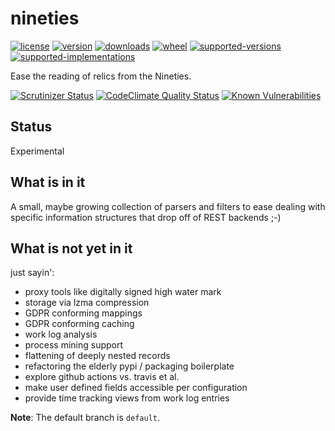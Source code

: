 # nineties

[![license](https://img.shields.io/github/license/sthagen/python-nineties?style=flat)](https://github.com/sthagen/python-nineties/blob/default/LICENSE)
[![version](https://img.shields.io/pypi/v/nineties.svg?style=flat)](https://pypi.python.org/pypi/nineties/)
[![downloads](https://img.shields.io/pypi/dm/nineties.svg?style=flat)](https://pypi.python.org/pypi/nineties/)
[![wheel](https://img.shields.io/pypi/wheel/nineties.svg?style=flat)](https://pypi.python.org/pypi/nineties/)
[![supported-versions](https://img.shields.io/pypi/pyversions/nineties.svg?style=flat)](https://pypi.python.org/pypi/nineties/)
[![supported-implementations](https://img.shields.io/pypi/implementation/nineties.svg?style=flat)](https://pypi.python.org/pypi/nineties/)

Ease the reading of relics from the Nineties.

[![Scrutinizer Status](https://img.shields.io/scrutinizer/g/sthagen/python-nineties/master.svg?style=flat)](https://scrutinizer-ci.com/g/sthagen/python-nineties/)
[![CodeClimate Quality Status](https://codeclimate.com/github/sthagen/python-nineties/badges/gpa.svg)](https://codeclimate.com/github/sthagen/python-nineties)
[![Known Vulnerabilities](https://snyk.io/test/github/sthagen/python-nineties/badge.svg)](https://snyk.io/test/github/sthagen/python-nineties)

## Status
Experimental

## What is in it
A small, maybe growing collection of parsers and filters
to ease dealing with specific information structures that
drop off of REST backends ;-)

## What is not yet in it
just sayin':
* proxy tools like digitally signed high water mark
* storage via lzma compression
* GDPR conforming mappings
* GDPR conforming caching
* work log analysis
* process mining support
* flattening of deeply nested records
* refactoring the elderly pypi / packaging boilerplate
* explore github actions vs. travis et al.
* make user defined fields accessible per configuration
* provide time tracking views from work log entries

**Note**: The default branch is `default`.
